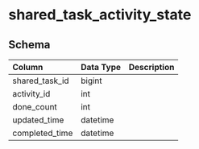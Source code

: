 # shared_task_activity_state

## Schema
| Column | Data Type | Description |
| :--- | :--- | :--- |
| shared_task_id | bigint |  |
| activity_id | int |  |
| done_count | int |  |
| updated_time | datetime |  |
| completed_time | datetime |  |


